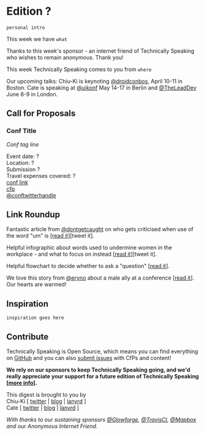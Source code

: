# Edition ?

`personal intro`

This week we have `what`

Thanks to this week's sponsor - an internet friend of Technically Speaking who wishes to remain anonymous. Thank you!

This week Technically Speaking comes to you from `where`

Our upcoming talks: Chiu-Ki is keynoting [@droidconbos](http://twitter.com/droidconbos), April 10-11 in Boston. Cate is speaking at [@uikonf](http://twitter.com/uikonf) May 14-17 in Berlin and [@TheLeadDev](http://twitter.com/theleaddev) June 8-9 in London.


## Call for Proposals

### Conf Title  
*Conf tag line*

Event date: ?  
Location: ?  
Submission ?  
Travel expenses covered: ?  
[conf link](?)  
[cfp](?)  
[@conftwitterhandle](?)


## Link Roundup

Fantastic article from [@dontgetcaught](http://twitter.com/dontgetcaught) on who gets criticised when use of the word "um" is [[read it](http://eloquentwoman.blogspot.pt/2017/04/what-linguists-think-about-um-guess-who.html)][tweet it].

Helpful infographic about words used to undermine women in the workplace - and what to focus on instead [[read it](http://www.catalyst.org/knowledge/flip-script-women-workplace-0)][tweet it].

Helpful flowchart to decide whether to ask a "question" [[read it](https://twitter.com/jakevdp/status/852902511945986048)].

We love this story from [@eryno](http://twitter.com/eryno) about a male ally at a conference [[read it](https://twitter.com/eryno/status/844374040580177920)]. Our hearts are warmed!

## Inspiration

`inspiration goes here`  

## Contribute

Technically Speaking is Open Source, which means you can find everything on [GitHub](https://github.com/catehstn/technically-speaking/) and you can also [submit issues](https://github.com/catehstn/technically-speaking/issues/new) with CfPs and content!

**We rely on our sponsors to keep Technically Speaking going, and we'd really appreciate your support for a future edition of Technically Speaking [[more info](http://www.techspeak.email/sponsorship/)].**  


This digest is brought to you by  
Chiu-Ki [ [twitter](https://twitter.com/chiuki) | [blog](http://blog.sqisland.com/) | [lanyrd](http://lanyrd.com/profile/chiuki/) ]  
Cate [ [twitter](https://twitter.com/catehstn) | [blog](http://www.cate.blog/) | [lanyrd](http://lanyrd.com/profile/catehstn/) ]

*With thanks to our sustaining sponsors [@Glowforge](http://twitter.com/glowforge), [@TravisCI](http://twitter.com/travisci), [@Mapbox](http://twitter.com/mapbox) and our Anonymous Internet Friend.*
